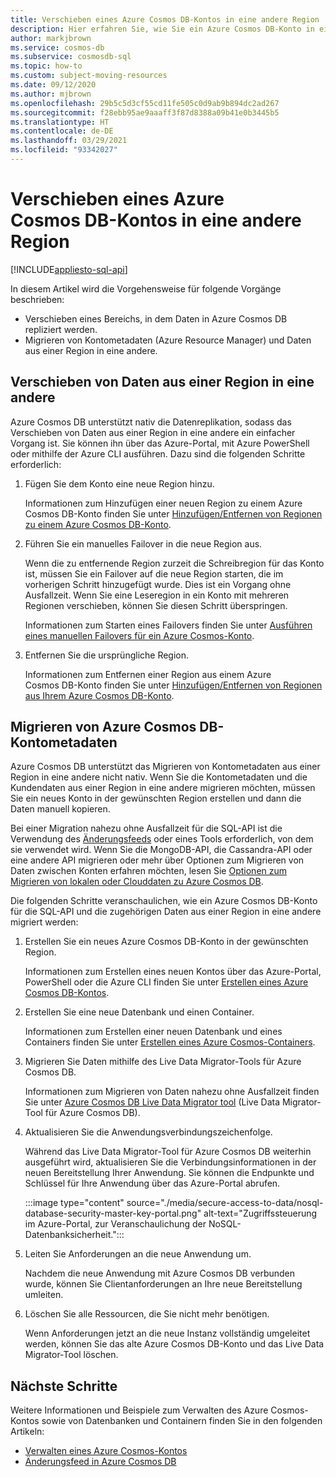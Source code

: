 ```yaml
---
title: Verschieben eines Azure Cosmos DB-Kontos in eine andere Region
description: Hier erfahren Sie, wie Sie ein Azure Cosmos DB-Konto in eine andere Region verschieben.
author: markjbrown
ms.service: cosmos-db
ms.subservice: cosmosdb-sql
ms.topic: how-to
ms.custom: subject-moving-resources
ms.date: 09/12/2020
ms.author: mjbrown
ms.openlocfilehash: 29b5c5d3cf55cd11fe505c0d9ab9b894dc2ad267
ms.sourcegitcommit: f28ebb95ae9aaaff3f87d8388a09b41e0b3445b5
ms.translationtype: HT
ms.contentlocale: de-DE
ms.lasthandoff: 03/29/2021
ms.locfileid: "93342027"
---
```

# <a name="move-an-azure-cosmos-db-account-to-another-region"></a>Verschieben eines Azure Cosmos DB-Kontos in eine andere Region
[!INCLUDE[appliesto-sql-api](includes/appliesto-sql-api.md)]

In diesem Artikel wird die Vorgehensweise für folgende Vorgänge beschrieben:

- Verschieben eines Bereichs, in dem Daten in Azure Cosmos DB repliziert werden.
- Migrieren von Kontometadaten (Azure Resource Manager) und Daten aus einer Region in eine andere.

## <a name="move-data-from-one-region-to-another"></a>Verschieben von Daten aus einer Region in eine andere

Azure Cosmos DB unterstützt nativ die Datenreplikation, sodass das Verschieben von Daten aus einer Region in eine andere ein einfacher Vorgang ist. Sie können ihn über das Azure-Portal, mit Azure PowerShell oder mithilfe der Azure CLI ausführen. Dazu sind die folgenden Schritte erforderlich:

1. Fügen Sie dem Konto eine neue Region hinzu.

    Informationen zum Hinzufügen einer neuen Region zu einem Azure Cosmos DB-Konto finden Sie unter [Hinzufügen/Entfernen von Regionen zu einem Azure Cosmos DB-Konto](how-to-manage-database-account.md#addremove-regions-from-your-database-account).

1. Führen Sie ein manuelles Failover in die neue Region aus.

    Wenn die zu entfernende Region zurzeit die Schreibregion für das Konto ist, müssen Sie ein Failover auf die neue Region starten, die im vorherigen Schritt hinzugefügt wurde. Dies ist ein Vorgang ohne Ausfallzeit. Wenn Sie eine Leseregion in ein Konto mit mehreren Regionen verschieben, können Sie diesen Schritt überspringen. 
    
    Informationen zum Starten eines Failovers finden Sie unter [Ausführen eines manuellen Failovers für ein Azure Cosmos-Konto](how-to-manage-database-account.md#manual-failover).

1. Entfernen Sie die ursprüngliche Region.

    Informationen zum Entfernen einer Region aus einem Azure Cosmos DB-Konto finden Sie unter [Hinzufügen/Entfernen von Regionen aus Ihrem Azure Cosmos DB-Konto](how-to-manage-database-account.md#addremove-regions-from-your-database-account).

## <a name="migrate-azure-cosmos-db-account-metadata"></a>Migrieren von Azure Cosmos DB-Kontometadaten

Azure Cosmos DB unterstützt das Migrieren von Kontometadaten aus einer Region in eine andere nicht nativ. Wenn Sie die Kontometadaten und die Kundendaten aus einer Region in eine andere migrieren möchten, müssen Sie ein neues Konto in der gewünschten Region erstellen und dann die Daten manuell kopieren. 

Bei einer Migration nahezu ohne Ausfallzeit für die SQL-API ist die Verwendung des [Änderungsfeeds](change-feed.md) oder eines Tools erforderlich, von dem sie verwendet wird. Wenn Sie die MongoDB-API, die Cassandra-API oder eine andere API migrieren oder mehr über Optionen zum Migrieren von Daten zwischen Konten erfahren möchten, lesen Sie [Optionen zum Migrieren von lokalen oder Clouddaten zu Azure Cosmos DB](cosmosdb-migrationchoices.md). 

Die folgenden Schritte veranschaulichen, wie ein Azure Cosmos DB-Konto für die SQL-API und die zugehörigen Daten aus einer Region in eine andere migriert werden:

1. Erstellen Sie ein neues Azure Cosmos DB-Konto in der gewünschten Region.

    Informationen zum Erstellen eines neuen Kontos über das Azure-Portal, PowerShell oder die Azure CLI finden Sie unter [Erstellen eines Azure Cosmos DB-Kontos](how-to-manage-database-account.md#create-an-account).

1. Erstellen Sie eine neue Datenbank und einen Container.

    Informationen zum Erstellen einer neuen Datenbank und eines Containers finden Sie unter [Erstellen eines Azure Cosmos-Containers](how-to-create-container.md).

1. Migrieren Sie Daten mithilfe des Live Data Migrator-Tools für Azure Cosmos DB.

    Informationen zum Migrieren von Daten nahezu ohne Ausfallzeit finden Sie unter [Azure Cosmos DB Live Data Migrator tool](https://github.com/Azure-Samples/azure-cosmosdb-live-data-migrator) (Live Data Migrator-Tool für Azure Cosmos DB).

1. Aktualisieren Sie die Anwendungsverbindungszeichenfolge.

    Während das Live Data Migrator-Tool für Azure Cosmos DB weiterhin ausgeführt wird, aktualisieren Sie die Verbindungsinformationen in der neuen Bereitstellung Ihrer Anwendung. Sie können die Endpunkte und Schlüssel für Ihre Anwendung über das Azure-Portal abrufen.

    :::image type="content" source="./media/secure-access-to-data/nosql-database-security-master-key-portal.png" alt-text="Zugriffssteuerung im Azure-Portal, zur Veranschaulichung der NoSQL-Datenbanksicherheit.":::

1. Leiten Sie Anforderungen an die neue Anwendung um.

    Nachdem die neue Anwendung mit Azure Cosmos DB verbunden wurde, können Sie Clientanforderungen an Ihre neue Bereitstellung umleiten.

1. Löschen Sie alle Ressourcen, die Sie nicht mehr benötigen.

    Wenn Anforderungen jetzt an die neue Instanz vollständig umgeleitet werden, können Sie das alte Azure Cosmos DB-Konto und das Live Data Migrator-Tool löschen.

## <a name="next-steps"></a>Nächste Schritte

Weitere Informationen und Beispiele zum Verwalten des Azure Cosmos-Kontos sowie von Datenbanken und Containern finden Sie in den folgenden Artikeln:

* [Verwalten eines Azure Cosmos-Kontos](how-to-manage-database-account.md)
* [Änderungsfeed in Azure Cosmos DB](change-feed.md)
